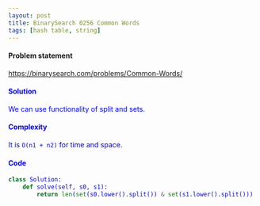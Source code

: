 ```yaml
---
layout: post
title: BinarySearch 0256 Common Words
tags: [hash table, string]
---
```


#### Problem statement

<a href="https://binarysearch.com/problems/Common-Words/"> <font color = blue>https://binarysearch.com/problems/Common-Words/

#### Solution
We can use functionality of split and sets.

#### Complexity
It is `O(n1 + n2)` for time and space.

#### Code
```python
class Solution:
    def solve(self, s0, s1):
        return len(set(s0.lower().split()) & set(s1.lower().split()))
```
